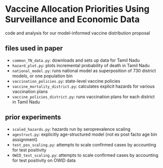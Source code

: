# Vaccine Allocation Priorities Using Surveillance and Economic Data

code and analysis for our model-informed vaccine distribution proposal

## files used in paper

- `common_TN_data.py`: downloads and sets up data for Tamil Nadu
- `hazard_plot.py`: plots incremental probability of death in Tamil Nadu 
- `national_model.py`: runs national model as superposition of 730 district models, or one population bin
- `vaccination_policies.py`: state-level vaccine policies 
- `vaccine_mortality_district.py`: calculates explicit hazards for various vaccination plans
- `vaccine_policies_district.py`: runs vaccination plans for each district in Tamil Nadu

## prior experiments
- `scaled_hazards.py`: hazards run by seroprevalence scaling
- `agestruct.py`: explicitly age-structured model (not ex post facto age bin assignment)
- `test_pos_scaling.py`: attempts to scale confirmed cases by accounting for test positivity
- `OWID_test_scaling.py`: attempts to scale confirmed cases by accounting for test positivity on OWID data 